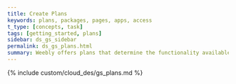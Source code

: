 ```yaml
---
title: Create Plans
keywords: plans, packages, pages, apps, access
t_type: [concepts, task]
tags: [getting_started, plans]
sidebar: ds_gs_sidebar
permalink: ds_gs_plans.html
summary: Weebly offers plans that determine the functionality available to a site. You create your own plans and plan pricing and then associate them with Weebly plans. Clients see only your plans.
---
```

{% include custom/cloud_des/gs_plans.md %}